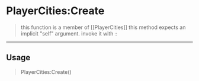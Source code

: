 # PlayerCities:Create
> this function is a member of [[PlayerCities]]
> this method expects an implicit "self" argument. invoke it with `:`
-----
## Usage
> PlayerCities:Create()

